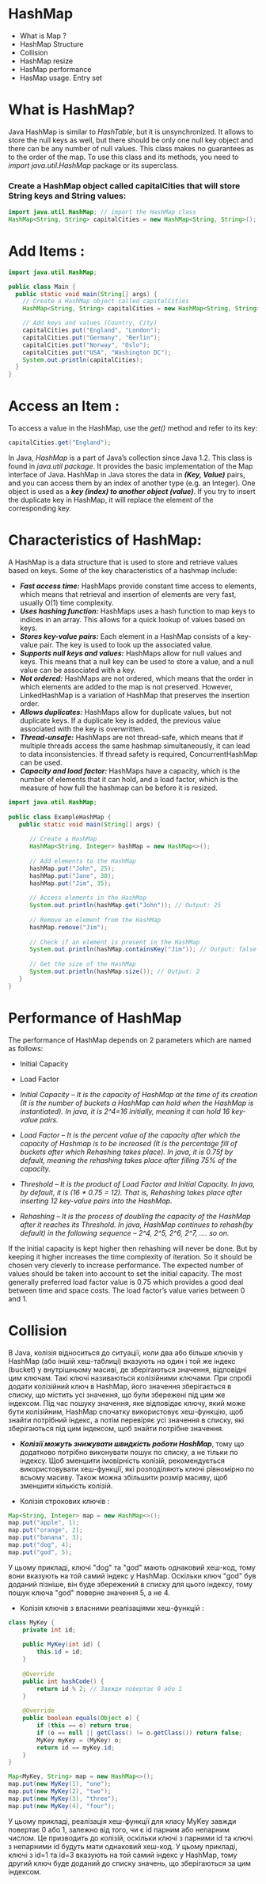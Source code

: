 # HashMap

* What is Map ?
* HashMap Structure 
* Collision
* HashMap resize
* HasMap performance
* HasMap usage. Entry set

# What is HashMap?
Java HashMap is similar to *HashTable*, but it is unsynchronized. It allows to store the null keys as well, but there should be only one null key object and there can be any number of null values. This class makes no guarantees as to the order of the map. To use this class and its methods, you need to *import java.util.HashMap* package or its superclass.

### Create a HashMap object called capitalCities that will store String keys and String values:

```java 
import java.util.HashMap; // import the HashMap class
HashMap<String, String> capitalCities = new HashMap<String, String>();
```

# Add Items :

```java
import java.util.HashMap;

public class Main {
  public static void main(String[] args) {
    // Create a HashMap object called capitalCities
    HashMap<String, String> capitalCities = new HashMap<String, String>();

    // Add keys and values (Country, City)
    capitalCities.put("England", "London");
    capitalCities.put("Germany", "Berlin");
    capitalCities.put("Norway", "Oslo");
    capitalCities.put("USA", "Washington DC");
    System.out.println(capitalCities);
  }
}
```

# Access an Item : 
To access a value in the HashMap, use the *get()* method and refer to its key:

```java 
capitalCities.get("England");
```

In Java, *HashMap* is a part of Java’s collection since Java 1.2. This class is found in *java.util package*. It provides the basic implementation of the Map interface of Java. HashMap in Java stores the data in ***(Key, Value)*** pairs, and you can access them by an index of another type (e.g. an Integer). One object is used as a ***key (index) to another object (value)***. If you try to insert the duplicate key in HashMap, it will replace the element of the corresponding key. 

# Characteristics of HashMap:
A HashMap is a data structure that is used to store and retrieve values based on keys. Some of the key characteristics of a hashmap include:
* ***Fast access time:*** HashMaps provide constant time access to elements, which means that retrieval and insertion of elements are very fast, usually O(1) time complexity.
* ***Uses hashing function:*** HashMaps uses a hash function to map keys to indices in an array. This allows for a quick lookup of values based on keys.
* ***Stores key-value pairs:*** Each element in a HashMap consists of a key-value pair. The key is used to look up the associated value.
* ***Supports null keys and values:*** HashMaps allow for null values and keys. This means that a null key can be used to store a value, and a null value can be associated with a key.
* ***Not ordered:*** HashMaps are not ordered, which means that the order in which elements are added to the map is not preserved. However, LinkedHashMap is a variation of HashMap that preserves the insertion order.
* ***Allows duplicates:*** HashMaps allow for duplicate values, but not duplicate keys. If a duplicate key is added, the previous value associated with the key is overwritten.
* ***Thread-unsafe:*** HashMaps are not thread-safe, which means that if multiple threads access the same hashmap simultaneously, it can lead to data inconsistencies. If thread safety is required, ConcurrentHashMap can be used.
* ***Capacity and load factor:*** HashMaps have a capacity, which is the number of elements that it can hold, and a load factor, which is the measure of how full the hashmap can be before it is resized.


```java 
import java.util.HashMap;
  
public class ExampleHashMap {
   public static void main(String[] args) {
        
      // Create a HashMap
      HashMap<String, Integer> hashMap = new HashMap<>();
        
      // Add elements to the HashMap
      hashMap.put("John", 25);
      hashMap.put("Jane", 30);
      hashMap.put("Jim", 35);
        
      // Access elements in the HashMap
      System.out.println(hashMap.get("John")); // Output: 25
        
      // Remove an element from the HashMap
      hashMap.remove("Jim");
        
      // Check if an element is present in the HashMap
      System.out.println(hashMap.containsKey("Jim")); // Output: false
        
      // Get the size of the HashMap
      System.out.println(hashMap.size()); // Output: 2
   }
}
```

# Performance of HashMap
The performance of HashMap depends on 2 parameters which are named as follows:

* Initial Capacity
* Load Factor


* *Initial Capacity – It is the capacity of HashMap at the time of its creation (It is the number of buckets a HashMap can hold when the HashMap is instantiated). In java, it is 2^4=16 initially, meaning it can hold 16 key-value pairs.*

* *Load Factor – It is the percent value of the capacity after which the capacity of Hashmap is to be increased (It is the percentage fill of buckets after which Rehashing takes place). In java, it is 0.75f by default, meaning the rehashing takes place after filling 75% of the capacity.*

* *Threshold – It is the product of Load Factor and Initial Capacity. In java, by default, it is (16 * 0.75 = 12). That is, Rehashing takes place after inserting 12 key-value pairs into the HashMap.*

* *Rehashing – It is the process of doubling the capacity of the HashMap after it reaches its Threshold. In java, HashMap continues to rehash(by default) in the following sequence – 2^4, 2^5, 2^6, 2^7, …. so on.* 

If the initial capacity is kept higher then rehashing will never be done. But by keeping it higher increases the time complexity of iteration. So it should be chosen very cleverly to increase performance. The expected number of values should be taken into account to set the initial capacity. The most generally preferred load factor value is 0.75 which provides a good deal between time and space costs. The load factor’s value varies between 0 and 1. 

# Collision
В Java, колізія відноситься до ситуації, коли два або більше ключів у HashMap (або іншій хеш-таблиці) вказують на один і той же індекс (bucket) у внутрішньому масиві, де зберігаються значення, відповідні цим ключам. Такі ключі називаються колізійними ключами.
При спробі додати колізійний ключ в HashMap, його значення зберігається в списку, що містить усі значення, що були збережені під цим же індексом. Під час пошуку значення, яке відповідає ключу, який може бути колізійним, HashMap спочатку використовує хеш-функцію, щоб знайти потрібний індекс, а потім перевіряє усі значення в списку, які зберігаються під цим індексом, щоб знайти потрібне значення.
* ***Колізії можуть знижувати швидкість роботи HashMap***, тому що додатково потрібно виконувати пошук по списку, а не тільки по індексу. Щоб зменшити імовірність колізій, рекомендується використовувати хеш-функції, які розподіляють ключі рівномірно по всьому масиву. Також можна збільшити розмір масиву, щоб зменшити кількість колізій.

* Колізія строкових ключів : 

```java
Map<String, Integer> map = new HashMap<>();
map.put("apple", 1);
map.put("orange", 2);
map.put("banana", 3);
map.put("dog", 4);
map.put("god", 5);
```
У цьому прикладі, ключі "dog" та "god" мають однаковий хеш-код, тому вони вказують на той самий індекс у HashMap. Оскільки ключ "god" був доданий пізніше, він буде збережений в списку для цього індексу, тому пошук ключа "god" поверне значення 5, а не 4.

* Колізія ключів з власними реалізаціями хеш-функцій : 
```java 
class MyKey {
    private int id;
    
    public MyKey(int id) {
        this.id = id;
    }
    
    @Override
    public int hashCode() {
        return id % 2; // Завжди повертає 0 або 1
    }
    
    @Override
    public boolean equals(Object o) {
        if (this == o) return true;
        if (o == null || getClass() != o.getClass()) return false;
        MyKey myKey = (MyKey) o;
        return id == myKey.id;
    }
}

Map<MyKey, String> map = new HashMap<>();
map.put(new MyKey(1), "one");
map.put(new MyKey(2), "two");
map.put(new MyKey(3), "three");
map.put(new MyKey(4), "four");
```
У цьому прикладі, реалізація хеш-функції для класу MyKey завжди повертає 0 або 1, залежно від того, чи є id парним або непарним числом. Це призводить до колізій, оскільки ключі з парними id та ключі з непарними id будуть мати однаковий хеш-код. У цьому прикладі, ключі з id=1 та id=3 вказують на той самий індекс у HashMap, тому другий ключ буде доданий до списку значень, що зберігаються за цим індексом.
